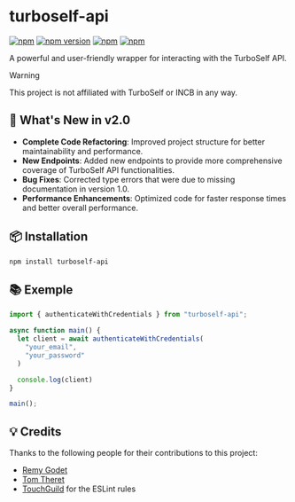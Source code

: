 # turboself-api

[![npm](https://img.shields.io/npm/l/turboself-api)](https://www.npmjs.com/package/turboself-api)
[![npm version](https://badge.fury.io/js/turboself-api.svg)](https://badge.fury.io/js/turboself-api)
[![npm](https://img.shields.io/npm/dw/turboself-api)](https://www.npmjs.com/package/turboself-api)
[![npm](https://img.shields.io/npm/dt/turboself-api)](https://www.npmjs.com/package/turboself-api)

A powerful and user-friendly wrapper for interacting with the TurboSelf API.

> [!warning]
> This project is not affiliated with TurboSelf or INCB in any way.

## 🚀 What's New in v2.0
- **Complete Code Refactoring**: Improved project structure for better maintainability and performance.
- **New Endpoints**: Added new endpoints to provide more comprehensive coverage of TurboSelf API functionalities.
- **Bug Fixes**: Corrected type errors that were due to missing documentation in version 1.0.
- **Performance Enhancements**: Optimized code for faster response times and better overall performance.

## 📦 Installation
```
npm install turboself-api
```

## 📚 Exemple
```ts
import { authenticateWithCredentials } from "turboself-api";

async function main() {
  let client = await authenticateWithCredentials(
    "your_email", 
    "your_password"
  )

  console.log(client)
}

main();
```

## 💡 Credits
Thanks to the following people for their contributions to this project:
- [Remy Godet](https://github.com/godetremy)
- [Tom Theret](https://github.com/tom-theret)
- [TouchGuild](https://github.com/DinographicPixels/TouchGuild/) for the ESLint rules
